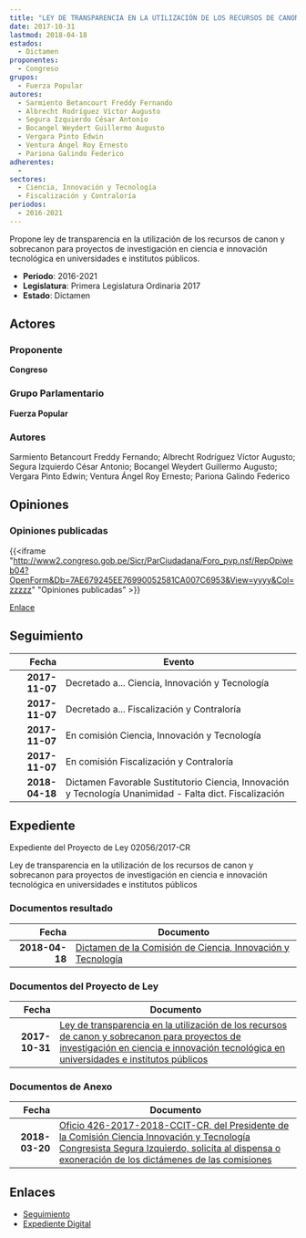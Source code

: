```yaml
---
title: "LEY DE TRANSPARENCIA EN LA UTILIZACIÓN DE LOS RECURSOS DE CANON Y SOBRECANON PARA PROYECTOS DE INVESTIGACIÓN EN CIENCIA E INNOVACIÓN TECNOLÓGICA EN UNIVERSIDADES E INSTITUTOS PÚBLICOS"
date: 2017-10-31
lastmod: 2018-04-18
estados: 
  - Dictamen
proponentes: 
  - Congreso
grupos: 
  - Fuerza Popular
autores: 
  - Sarmiento Betancourt Freddy Fernando
  - Albrecht Rodríguez Víctor Augusto
  - Segura Izquierdo César Antonio
  - Bocangel Weydert Guillermo Augusto
  - Vergara Pinto Edwin
  - Ventura Ángel Roy Ernesto
  - Pariona Galindo Federico
adherentes: 
  - 
sectores: 
  - Ciencia, Innovación y Tecnología
  - Fiscalización y Contraloría
periodos: 
  - 2016-2021
---
```


Propone ley de transparencia en la utilización de los recursos de canon y sobrecanon para proyectos de investigación en ciencia e innovación tecnológica en universidades e institutos públicos.

- **Periodo**: 2016-2021
- **Legislatura**: Primera Legislatura Ordinaria 2017
- **Estado**: Dictamen

## Actores

### Proponente

**Congreso**

### Grupo Parlamentario

**Fuerza Popular**

### Autores

Sarmiento Betancourt Freddy Fernando; Albrecht Rodríguez Víctor Augusto; Segura Izquierdo César Antonio; Bocangel Weydert Guillermo Augusto; Vergara Pinto Edwin; Ventura Ángel Roy Ernesto; Pariona Galindo Federico


## Opiniones

### Opiniones publicadas

{{<iframe "http://www2.congreso.gob.pe/Sicr/ParCiudadana/Foro_pvp.nsf/RepOpiweb04?OpenForm&Db=7AE679245EE76990052581CA007C6953&View=yyyy&Col=zzzzz" "Opiniones publicadas" >}}

[Enlace](http://www2.congreso.gob.pe/Sicr/ParCiudadana/Foro_pvp.nsf/RepOpiweb04?OpenForm&Db=7AE679245EE76990052581CA007C6953&View=yyyy&Col=zzzzz)

## Seguimiento

| Fecha | Evento |
|------:|--------|
| **2017-11-07** | Decretado a... Ciencia, Innovación y Tecnología|
| **2017-11-07** | Decretado a... Fiscalización y Contraloría|
| **2017-11-07** | En comisión Ciencia, Innovación y Tecnología|
| **2017-11-07** | En comisión Fiscalización y Contraloría|
| **2018-04-18** | Dictamen Favorable Sustitutorio Ciencia, Innovación y Tecnología Unanimidad - Falta dict. Fiscalización|


## Expediente

Expediente del Proyecto de Ley 02056/2017-CR

Ley de transparencia en la utilización de los recursos de canon y sobrecanon para proyectos de investigación en ciencia e innovación tecnológica en universidades e institutos públicos


### Documentos resultado

| Fecha | Documento |
|------:|--------|
| **2018-04-18** | [Dictamen de la Comisión de Ciencia, Innovación y Tecnología](http://www.leyes.congreso.gob.pe/Documentos/2016_2021/Dictamenes/Proyectos_de_Ley/02056DC02MAY20180418.pdf) |

### Documentos del Proyecto de Ley

| Fecha | Documento |
|------:|--------|
| **2017-10-31** | [Ley de transparencia en la utilización de los recursos de canon y sobrecanon para proyectos de investigación en ciencia e innovación tecnológica en universidades e institutos públicos](http://www.leyes.congreso.gob.pe/Documentos/2016_2021/Proyectos_de_Ley_y_de_Resoluciones_Legislativas/PL0205620171031..pdf) |

### Documentos de Anexo

| Fecha | Documento |
|------:|--------|
| **2018-03-20** | [Oficio 426-2017-2018-CCIT-CR, del Presidente de la Comisión Ciencia Innovación y Tecnología Congresista Segura Izquierdo, solicita al dispensa o exoneración de los dictámenes de las comisiones](http://www.leyes.congreso.gob.pe/Documentos/2016_2021/Oficios/Comisiones_Ordinarias/OFICIO-426-2017-2018-CCIT-CR.pdf) |

## Enlaces 

- [Seguimiento](http://www2.congreso.gob.pehttp://www2.congreso.gob.pe/Sicr/TraDocEstProc/CLProLey2016.nsf/f7fff46988ca05b1052578e100829cc7/6b055728181b7002052581ca007eda26?OpenDocument)
- [Expediente Digital](http://www2.congreso.gob.pehttp://www2.congreso.gob.pe/Sicr/TraDocEstProc/CLProLey2016.nsf/f7fff46988ca05b1052578e100829cc7/6b055728181b7002052581ca007eda26?OpenDocument&Click=05257FB7005EB655.eb71d0cf91d8294e05256cdf006b5706/$Body/0.1C6C)
